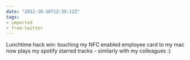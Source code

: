 ```yaml
---
date: "2012-10-16T12:39:12Z"
tags:
- imported
- from-twitter
---
```

Lunchtime hack win: touching my NFC enabled employee card to my mac now plays my spotify starred tracks - similarly with my colleagues :)

